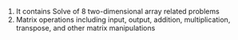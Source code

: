 1. It contains Solve of 8 two-dimensional array related problems
2. Matrix operations including input, output, addition, multiplication, transpose, and other matrix manipulations